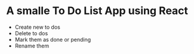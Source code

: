 # A smalle To Do List App using React

- Create new to dos
- Delete to dos
- Mark them as done or pending
- Rename them
